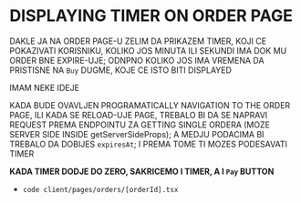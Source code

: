 # DISPLAYING TIMER ON ORDER PAGE

DAKLE JA NA ORDER PAGE-U ZELIM DA PRIKAZEM TIMER, KOJI CE POKAZIVATI KORISNIKU, KOLIKO JOS MINUTA ILI SEKUNDI IMA DOK MU ORDER BNE EXPIRE-UJE; ODNPNO KOLIKO JOS IMA VREMENA DA PRISTISNE NA `Buy` DUGME, KOJE CE ISTO BITI DISPLAYED

IMAM NEKE IDEJE

KADA BUDE OVAVLJEN PROGRAMATICALLY NAVIGATION TO THE ORDER PAGE, ILI KADA SE RELOAD-UJE PAGE, TREBALO BI DA SE NAPRAVI REQUEST PREMA ENDPOINTU ZA GETTING SINGLE ORDERA (MOZE SERVER SIDE INSIDE getServerSideProps); A MEDJU PODACIMA BI TREBALO DA DOBIJES `expiresAt`; I PREMA TOME TI MOZES PODESAVATI TIMER

**KADA TIMER DODJE DO ZERO, SAKRICEMO I TIMER, A I `Pay` BUTTON**

- `code client/pages/orders/[orderId].tsx`

```tsx

```
